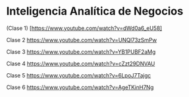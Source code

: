 
# Inteligencia Analítica de Negocios

(Clase 1) [https://www.youtube.com/watch?v=dWd0a6_eU58]

Clase 2 https://www.youtube.com/watch?v=UNQl73zSmPw

Clase 3 https://www.youtube.com/watch?v=YB1PUBF2aMg

Clase 4 https://www.youtube.com/watch?v=cZzt29DNVAU

Clase 5 https://www.youtube.com/watch?v=6LpoJ7Tajgc

Clase 6 https://www.youtube.com/watch?v=AgeTKinH7Ng
